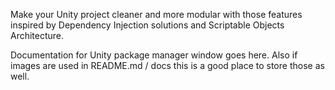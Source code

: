 Make your Unity project cleaner and more modular with those features inspired by Dependency Injection solutions and Scriptable Objects Architecture.

Documentation for Unity package manager window goes here.
Also if images are used in README.md / docs this is a good place to store those as well.


